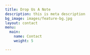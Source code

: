 ```yaml
---
title: Drop Us A Note
description: this is meta description
bg_image: images/feature-bg.jpg
layout: contact
menu:
  main:
    name: Contact
    weight: 5

---
```

